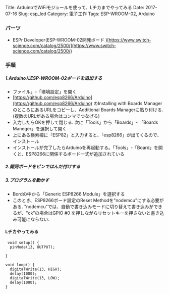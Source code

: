Title: ArduinoでWiFiモジュールを使って、Lチカまでやってみる
Date: 2017-07-16
Slug: esp_led
Category: 電子工作
Tags: ESP-WROOM-02, Arduino

### パーツ
* ESPr Developer(ESP-WROOM-02開発ボード )[https://www.switch-science.com/catalog/2500/](https://www.switch-science.com/catalog/2500/)

### 手順

##### 1.ArduinoにESP-WROOM-02ボードを追加する
* ファイル」-「環境設定」を開く
* [https://github.com/esp8266/Arduino](https://github.com/esp8266/Arduino) のInstalling with Boards ManagerのところにあるURLをコピーし、Additional Boards Managerに貼り付ける. (複数のURLがある場合はコンマでつなげる)
* 入力したらOKを押して閉じる. 次に「Tools」から「Boards」- 「Boards Maneger」を選択して開く
* 上にある検索欄に「ESP82」と入力すると、「esp8266」が出てくるので、インストール
* インストールが完了したらArduinoを再起動する。「Tools」-「Board」を開くと、ESP8266に関係するボード一式が追加されている

##### 2.開発ボードをピンではんだ付けする


##### 3.プログラムを動かす
* Bordの中から「Generic ESP8266 Module」を選択する
* このとき、ESP8266ボード設定のReset Methodを"nodemcu"にする必要がある. "nodemcu"では、自動で書き込みモードに切り替えて書き込みができるが、"ck”の場合はGPIO #0 を押しながらリセットキーを押さないと書き込み可能にならない.

#### Lチカやってみる


```
 void setup() {
  pinMode(13, OUTPUT);

}

void loop() {
  digitalWrite(13, HIGH);
  delay(1000);
  digitalWrite(13, LOW);
  delay(1000);
}
```
